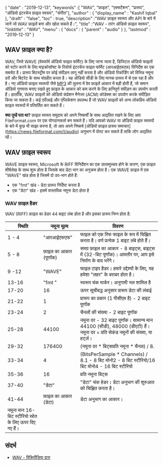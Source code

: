 {
  "date" : "2019-12-13",
  "keywords" :[ "WAV", "फ़ाइल", "एक्सटेंशन", "प्रारूप", "ऑडियो इंटरचेंज फ़ाइल स्वरूप", "संगीत"],
  "author" : {
    "display_name" : "Kashif Iqbal"
},
  "draft" : "false",
  "toc" : true,
  "description" :"WAV फ़ाइल स्वरूप और API के बारे में जानें जो WAV फ़ाइलें बना और खोल सकते हैं।",
  "title" :"WAV - तरंग ऑडियो फ़ाइल स्वरूप",
  "linktitle" : "WAV",
  "menu" : {
    "docs" : {
      "parent" : "audio"
}
},
  "lastmod" : "2019-12-13"
}

## WAV फ़ाइल क्या है?

WAV, जिसे WAVE (वेवफॉर्म ऑडियो फाइल फॉर्मेट) के लिए जाना जाता है, डिजिटल ऑडियो फाइलों को स्टोर करने के लिए माइक्रोसॉफ्ट के रिसोर्स इंटरचेंज फाइल फॉर्मेट (आरआईएफएफ) विनिर्देश का एक सबसेट है। प्रारूप बिटस्ट्रीम पर कोई संपीड़न लागू नहीं करता है और ऑडियो रिकॉर्डिंग को विभिन्न नमूना दरों और बिटरेट के साथ संग्रहीत करता है। यह ऑडियो सीडी के लिए मानक प्रारूप में से एक रहा है और है। नए ऑडियो फ़ाइल स्वरूपों जैसे [MP3](/hi/audio/mp3/) की तुलना में वेव फ़ाइलें आकार में बड़ी होती हैं, जो समान ऑडियो गुणवत्ता बनाए रखते हुए फ़ाइल के आकार को कम करने के लिए हानिपूर्ण संपीड़न का उपयोग करती हैं। हालाँकि, WAV फ़ाइलों को ऑडियो कंप्रेशन मैनेजर (ACM) कोडेक्स का उपयोग करके संपीड़ित किया जा सकता है। कई एपीआई और एप्लिकेशन उपलब्ध हैं जो WAV फ़ाइलों को अन्य लोकप्रिय ऑडियो फ़ाइल स्वरूपों में परिवर्तित कर सकते हैं।

**क्या तुम्हें पता था?**
फ़ाइल स्वरूप समुदाय को अपने निष्कर्षों के साथ अद्यतित रखने के लिए आप FileFormat.com पर एक योगदानकर्ता बन सकते हैं। यदि आपको WAV या ऑडियो फ़ाइल स्वरूपों के बारे में कुछ भी साझा करना है, तो आप अपने निष्कर्ष [ऑडियो फ़ाइल प्रारूप समाचार] (https://news.fileformat.com/t/audio) अनुभाग में पोस्ट कर सकते हैं ताकि लोग अद्यतित रहें।

## WAV फ़ाइल स्वरूप ##

WAVE फ़ाइल स्वरूप, Microsoft के RIFF विनिर्देशन का एक उपसमुच्चय होने के कारण, एक फ़ाइल शीर्षलेख के साथ शुरू होता है जिसके बाद डेटा भाग का अनुक्रम होता है। एक WAVE फ़ाइल में एक "WAVE" खंड होता है जिसमें दो उप-भाग होते हैं:

* एक "fmt" खंड - डेटा प्रारूप निर्दिष्ट करता है
* एक "डेटा" खंड - इसमें वास्तविक नमूना डेटा होता है

### WAV फ़ाइल हैडर ###

WAV (RIFF) फ़ाइल का हेडर 44 बाइट लंबा होता है और इसका प्रारूप निम्न होता है:


|स्थिति|नमूना मूल्य|विवरण
---|---|---|
|1 - 4|"आरआईएफएफ"|फाइल को एक रिफ फाइल के रूप में चिह्नित करता है। वर्ण प्रत्येक 1 बाइट लंबे होते हैं।
|5 - 8|फ़ाइल का आकार (पूर्णांक)|समग्र फ़ाइल का आकार - 8 बाइट्स, बाइट्स में (32-बिट पूर्णांक)। आमतौर पर, आप इसे निर्माण के बाद भरेंगे।
|9 -12|"WAVE"|फाइल टाइप हैडर। हमारे उद्देश्यों के लिए, यह हमेशा "लहर" के बराबर होता है।
|13-16|"fmt "|स्वरूप चंक मार्कर। अनुगामी नल शामिल है
|17-20|16|ऊपर सूचीबद्ध अनुसार प्रारूप डेटा की लंबाई
|21-22|1|प्रारूप का प्रकार (1 पीसीएम है) - 2 बाइट पूर्णांक
|23-24|2|चैनलों की संख्या - 2 बाइट पूर्णांक
|25-28|44100|नमूना दर - 32 बाइट पूर्णांक। सामान्य मान 44100 (सीडी), 48000 (डीएटी) हैं। नमूना दर = प्रति सेकंड नमूनों की संख्या, या हर्ट्ज़।
|29-32|176400|(नमूना दर * बिट्सप्रति नमूना * चैनल) / 8.
|33-34|4|(BitsPerSample * Channels) / 8.1 - 8 बिट मोनो2 - 8 बिट स्टीरियो/16 बिट मोनो4 - 16 बिट स्टीरियो
|35-36|16|प्रति नमूना बिट्स
|37-40|"डेटा"|"डेटा" चंक हेडर। डेटा अनुभाग की शुरुआत को चिह्नित करता है।
|41-44|फ़ाइल का आकार (डेटा)|डेटा अनुभाग का आकार।
|नमूना मान 16-बिट स्टीरियो स्रोत के लिए ऊपर दिए गए हैं।

## संदर्भ ##

* [WAV - विकिपीडिया द्वारा](https://en.wikipedia.org/wiki/WAV)

